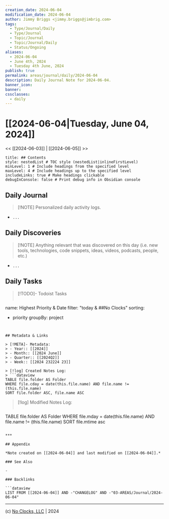 ```yaml
---
creation_date: 2024-06-04
modification_date: 2024-06-04
author: Jimmy Briggs <jimmy.briggs@jimbrig.com>
tags:
  - Type/Journal/Daily
  - Type/Journal
  - Topic/Journal
  - Topic/Journal/Daily
  - Status/Ongoing
aliases:
  - 2024-06-04
  - June 4th, 2024
  - Tuesday 4th June, 2024
publish: true
permalink: areas/journal/daily/2024-06-04
description: Daily Journal Note for 2024-06-04.
banner_icon:
banner:
cssclasses:
  - daily
---
```



# [[2024-06-04|Tuesday, June 04, 2024]]

<< [[2024-06-03]] | [[2024-06-05]] >>

```table-of-contents
title: ## Contents 
style: nestedList # TOC style (nestedList|inlineFirstLevel)
minLevel: 1 # Include headings from the specified level
maxLevel: 4 # Include headings up to the specified level
includeLinks: true # Make headings clickable
debugInConsole: false # Print debug info in Obsidian console
```

## Daily Journal

> [!NOTE] Personalized daily activity logs.

- `...`

## Daily Discoveries

> [!NOTE] Anything relevant that was discovered on this day (i.e. new tools, technologies, code snippets, ideas, videos, podcasts, people, etc.)

- `...`

## Daily Tasks

> [!TODO]- Todoist Tasks
> ```todoist
name: Highest Priority & Date
filter: "today & ##No Clocks"
sorting:
   - priority
groupBy: project
```


## Metadata & Links

> [!META]- Metadata:
> - Year:: [[2024]]
> - Month:: [[2024 June]]
> - Quarter:: [[2024Q2]]
> - Week:: [[2024 232224 23]]

> [!log] Created Notes Log:
> ```dataview
TABLE file.folder AS Folder
WHERE file.cday = date(this.file.name) AND file.name != (this.file.name)
SORT file.folder ASC, file.name ASC
```

> [!log] Modified Notes Log:
> ```dataview
TABLE file.folder AS Folder
WHERE file.mday = date(this.file.name) AND file.name != (this.file.name)
SORT file.mtime asc
```

***

## Appendix

*Note created on [[2024-06-04]] and last modified on [[2024-06-04]].*

### See Also

- 

### Backlinks

```dataview
LIST FROM [[2024-06-04]] AND -"CHANGELOG" AND -"03-AREAS/Journal/2024-06-04"
```

***

(c) [No Clocks, LLC](https://github.com/noclocks) | 2024



